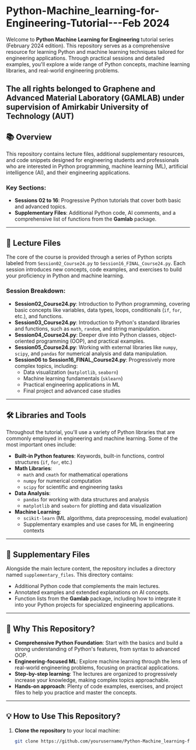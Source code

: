 # Python-Machine_learning-for-Engineering-Tutorial---Feb 2024

Welcome to **Python Machine Learning for Engineering** tutorial series (February 2024 edition). This repository serves as a comprehensive resource for learning Python and machine learning techniques tailored for engineering applications. Through practical sessions and detailed examples, you'll explore a wide range of Python concepts, machine learning libraries, and real-world engineering problems.

The all rights belonged to Graphene and Advanced Material Laboratory (GAMLAB) under supervision of Amirkabir University of Technology (AUT)
---

## 📚 **Overview**

This repository contains lecture files, additional supplementary resources, and code snippets designed for engineering students and professionals who are interested in Python programming, machine learning (ML), artificial intelligence (AI), and their engineering applications.

### Key Sections:
- **Sessions 02 to 16**: Progressive Python tutorials that cover both basic and advanced topics.
- **Supplementary Files**: Additional Python code, AI comments, and a comprehensive list of functions from the **Gamlab** package.

---

## 📝 **Lecture Files** 
The core of the course is provided through a series of Python scripts labeled from `Session02_Course24.py` to `Session16_FINAL_Course24.py`. Each session introduces new concepts, code examples, and exercises to build your proficiency in Python and machine learning.

### **Session Breakdown**:
- **Session02_Course24.py**: Introduction to Python programming, covering basic concepts like variables, data types, loops, conditionals (`if`, `for`, etc.), and functions.
- **Session03_Course24.py**: Introduction to Python's standard libraries and functions, such as `math`, `random`, and string manipulation.
- **Session04_Course24.py**: Deeper dive into Python classes, object-oriented programming (OOP), and practical examples.
- **Session05_Course24.py**: Working with external libraries like `numpy`, `scipy`, and `pandas` for numerical analysis and data manipulation.
- **Session06 to Session16_FINAL_Course24.py**: Progressively more complex topics, including:
    - Data visualization (`matplotlib`, `seaborn`)
    - Machine learning fundamentals (`sklearn`)
    - Practical engineering applications in ML
    - Final project and advanced case studies

---

## 🛠️ **Libraries and Tools**
Throughout the tutorial, you'll use a variety of Python libraries that are commonly employed in engineering and machine learning. Some of the most important ones include:

- **Built-in Python features**: Keywords, built-in functions, control structures (`if`, `for`, etc.)
- **Math Libraries**:
  - `math` and `cmath` for mathematical operations
  - `numpy` for numerical computation
  - `scipy` for scientific and engineering tasks
- **Data Analysis**:
  - `pandas` for working with data structures and analysis
  - `matplotlib` and `seaborn` for plotting and data visualization
- **Machine Learning**:
  - `scikit-learn` (ML algorithms, data preprocessing, model evaluation)
  - Supplementary examples and use cases for ML in engineering contexts

---

## 📂 **Supplementary Files**
Alongside the main lecture content, the repository includes a directory named `supplementary_files`. This directory contains:
- Additional Python code that complements the main lectures.
- Annotated examples and extended explanations on AI concepts.
- Function lists from the **Gamlab** package, including how to integrate it into your Python projects for specialized engineering applications.

---

## 🌟 **Why This Repository?**
- **Comprehensive Python Foundation**: Start with the basics and build a strong understanding of Python's features, from syntax to advanced OOP.
- **Engineering-focused ML**: Explore machine learning through the lens of real-world engineering problems, focusing on practical applications.
- **Step-by-step learning**: The lectures are organized to progressively increase your knowledge, making complex topics approachable.
- **Hands-on approach**: Plenty of code examples, exercises, and project files to help you practice and master the concepts.
  
---

## 💡 **How to Use This Repository?**
1. **Clone the repository** to your local machine:
   ```bash
   git clone https://github.com/yourusername/Python-Machine_learning-for-Engineering-Tutorial---Feb-2024.git
